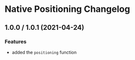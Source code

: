 # Native Positioning Changelog

## 1.0.0 / 1.0.1 (2021-04-24)

### Features

- added the `positioning` function

